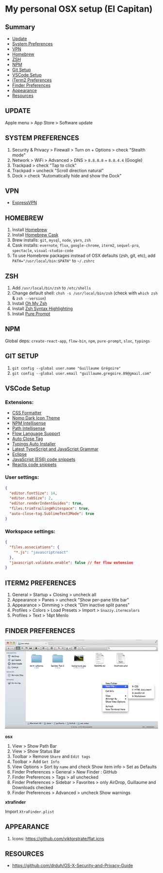 # My personal OSX setup (El Capitan)

## Summary

* [Update](#update)
* [System Preferences](#system-preferences)
* [VPN](#vpn)
* [Homebrew](#homebrew)
* [ZSH](#zsh)
* [NPM](#npm)
* [Git Setup](#git-setup)
* [VSCode Setup](#vscode-setup)
* [iTerm2 Preferences](#iterm2-preferences)
* [Finder Preferences](#finder-preferences)
* [Appearance](#appearance)
* [Resources](#resources)

## UPDATE

Apple menu > App Store > Software update

## SYSTEM PREFERENCES

1. Security & Privacy > Firewall > Turn on + Options > check "Stealth mode"
2. Network > WiFi > Advanced > DNS > `8.8.8.8` + `8.8.4.4` (Google)
3. Trackpad > check "Tap to click"
4. Trackpad > uncheck "Scroll direction natural"
5. Dock > check "Automatically hide and show the Dock"

## VPN

* [ExpressVPN](https://www.expressvpn.com)

## HOMEBREW

1. Install [Homebrew](http://brew.sh)
2. Install [Homebrew Cask](https://caskroom.github.io)
3. Brew installs: `git`, `mysql`, `node`, `yarn`, `zsh`
4. Cask installs: `evernote`, `flux`, `google-chrome`, `iterm2`, `sequel-pro`, `spectacle`, `visual-studio-code`
5. To use Homebrew packages instead of OSX defaults (zsh, git, etc), add `PATH="/usr/local/bin:$PATH"` to `~/.zshrc`

## ZSH

1. Add `/usr/local/bin/zsh` to `/etc/shells`
2. Change default shell: `chsh -s /usr/local/bin/zsh` (check with `which zsh` & `zsh --version`)
3. Install [Oh My Zsh](http://ohmyz.sh)
4. Install [Zsh Syntax Highlighting](https://github.com/zsh-users/zsh-syntax-highlighting/blob/master/INSTALL.md#oh-my-zsh)
5. Install [Pure Prompt](https://github.com/sindresorhus/pure)

## NPM

Global deps: `create-react-app`, `flow-bin`, `npm`, `pure-prompt`, `sloc`, `typings`

## GIT SETUP

1. `git config --global user.name "Guillaume Grégoire"`
2. `git config --global user.email "guillaume.gregoire.89@gmail.com"`

## VSCode Setup

### Extensions: 

* [CSS Formatter](https://marketplace.visualstudio.com/items?itemName=aeschli.vscode-css-formatter)
* [Nomo Dark Icon Theme](https://marketplace.visualstudio.com/items?itemName=be5invis.vscode-icontheme-nomo-dark)
* [NPM Intellisense](https://marketplace.visualstudio.com/items?itemName=christian-kohler.npm-intellisense)
* [Path Intellisense](https://marketplace.visualstudio.com/items?itemName=christian-kohler.path-intellisense)
* [Flow Language Support](https://marketplace.visualstudio.com/items?itemName=flowtype.flow-for-vscode)
* [Auto Close Tag](https://marketplace.visualstudio.com/items?itemName=formulahendry.auto-close-tag)
* [Typings Auto Installer](https://marketplace.visualstudio.com/items?itemName=jvitor83.typings-autoinstaller)
* [Latest TypeScript and JavaScript Grammar](https://marketplace.visualstudio.com/items?itemName=ms-vscode.typescript-javascript-grammar)
* [Eclipse](https://marketplace.visualstudio.com/items?itemName=tdtp23.eclipse-theme)
* [JavaScript (ES6) code snippets](https://marketplace.visualstudio.com/items?itemName=xabikos.JavaScriptSnippets)
* [Reactjs code snippets](https://marketplace.visualstudio.com/items?itemName=xabikos.ReactSnippets)

### User settings:

```json
{
  "editor.fontSize": 14,
  "editor.tabSize": 2,
  "editor.renderIndentGuides": true,
  "files.trimTrailingWhitespace": true,
  "auto-close-tag.SublimeText3Mode": true
}
```

### Workspace settings:

```json
{
  "files.associations": {
    "*.js": "javascriptreact"
  },
  "javascript.validate.enable": false // for flow extension
}
```

## ITERM2 PREFERENCES

1. General > Startup + Closing > uncheck all
2. Appearance > Panes > uncheck "Show per-pane title bar"
3. Appearance > Dimming > check "Dim inactive split panes" 
4. Profiles > Colors > Load Presets > Import > `Snazzy.itermcolors`
5. Profiles > Text > 14pt Menlo

## FINDER PREFERENCES

![screenshot](https://raw.githubusercontent.com/ggregoire/osx-setup/master/finder.png)

__osx__

1. View > Show Path Bar
2. View > Show Status Bar
3. Toolbar > Remove `Share` and `Edit tags`
4. Toolbar > Add `Get Info`
5. View Options > Sort by `name` and check Show item info > Set as Defaults
6. Finder Preferences > General > New Finder : GitHub
7. Finder Preferences > Tags > all unchecked
8. Finder Preferences > Sidebar > Favorites > only AirDrop, Guillaume and Downloads checked
9. Finder Preferences > Advanced > uncheck Show warnings

__xtrafinder__

Import `XtraFinder.plist`

## APPEARANCE

1. Icons: https://github.com/viktorstrate/flat.icns

## RESOURCES

* https://github.com/drduh/OS-X-Security-and-Privacy-Guide
